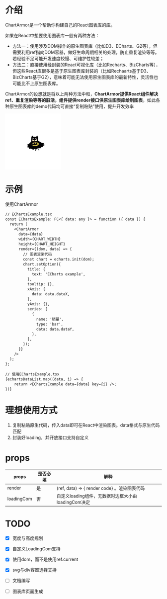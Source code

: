 # 介绍
ChartArmor是一个帮助你构建自己的React图表库的库。

如果在React中想要使用图表库一般有两种方法：
* 方法一：使用涉及DOM操作的原生图表库（比如D3、ECharts、G2等），但需要利用ref指向DOM容器，做好生命周期相关的处理，防止重复渲染等等。若经验不足可能开发速度较慢、可维护性较差；
* 方法二：直接使用经封装的React可视化库（比如Recharts、BizCharts等），但这些React库很多是基于原生图表库封装的（比如Rechaarts基于D3、BizCharts基于G2），意味着可能无法使用原生图表库的最新特性，灵活性也可能比不上原生图表库。

ChartArmor的设想就是将以上两种方法中和，**ChartArmor提供React组件解决ref、重复渲染等等的脏活，组件提供render接口供原生图表库绘制图表**。如此各种原生图表库的demo代码均可直接“复制粘贴”使用，提升开发效率

![](./assets/test.png)

# 示例
使用ChartArmor
```tsx
// EChartsExample.tsx
const EChartsExample: FC<{ data: any }> = function ({ data }) {
  return (
    <ChartArmor
      data={data}
      width={CHART_WIDTH}
      height={CHART_HEIGHT}
      render={(dom, data) => {
        // 图表渲染代码
        const chart = echarts.init(dom);
        chart.setOption({
          title: {
            text: 'ECharts example',
          },
          tooltip: {},
          xAxis: {
            data: data.dataX,
          },
          yAxis: {},
          series: [
            {
              name: '销量',
              type: 'bar',
              data: data.dataY,
            },
          ],
        });
      }}
    />
  );
};

// 使用EChartsExample.tsx
{echartsDataList.map((data, i) => {
    return <EChartsExample data={data} key={i} />;
})}
```



# 理想使用方式
1. 复制粘贴原生代码，传入data即可在React中渲染图表。data格式与原生代码匹配
2. 封装好loading，并开放接口支持自定义

# props
| props      | 是否必填 | 解释                                                |
| ---------- | -------- | --------------------------------------------------- |
| render     | 是       | (ref, data) => { render code} 。渲染图表代码        |
| loadingCom | 否       | 自定义loading组件，无数据时边框大小由loadingCom决定 |

# TODO
- [x] 宽度与高度规划
- [x] 自定义LoadingCom支持
- [x] 使用dom，而不是使用ref.current
- [x] svg与div容器选择支持
- [ ] 文档编写
- [ ] 图表库页面生成

